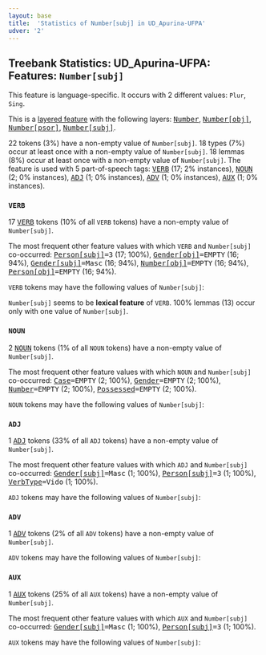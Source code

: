 ```yaml
---
layout: base
title:  'Statistics of Number[subj] in UD_Apurina-UFPA'
udver: '2'
---
```


## Treebank Statistics: UD_Apurina-UFPA: Features: `Number[subj]`

This feature is language-specific.
It occurs with 2 different values: `Plur`, `Sing`.

This is a <a href="../../u/overview/feat-layers.html">layered feature</a> with the following layers: <tt><a href="apu_ufpa-feat-Number.html">Number</a></tt>, <tt><a href="apu_ufpa-feat-Number-obj.html">Number[obj]</a></tt>, <tt><a href="apu_ufpa-feat-Number-psor.html">Number[psor]</a></tt>, <tt><a href="apu_ufpa-feat-Number-subj.html">Number[subj]</a></tt>.

22 tokens (3%) have a non-empty value of `Number[subj]`.
18 types (7%) occur at least once with a non-empty value of `Number[subj]`.
18 lemmas (8%) occur at least once with a non-empty value of `Number[subj]`.
The feature is used with 5 part-of-speech tags: <tt><a href="apu_ufpa-pos-VERB.html">VERB</a></tt> (17; 2% instances), <tt><a href="apu_ufpa-pos-NOUN.html">NOUN</a></tt> (2; 0% instances), <tt><a href="apu_ufpa-pos-ADJ.html">ADJ</a></tt> (1; 0% instances), <tt><a href="apu_ufpa-pos-ADV.html">ADV</a></tt> (1; 0% instances), <tt><a href="apu_ufpa-pos-AUX.html">AUX</a></tt> (1; 0% instances).

### `VERB`

17 <tt><a href="apu_ufpa-pos-VERB.html">VERB</a></tt> tokens (10% of all `VERB` tokens) have a non-empty value of `Number[subj]`.

The most frequent other feature values with which `VERB` and `Number[subj]` co-occurred: <tt><a href="apu_ufpa-feat-Person-subj.html">Person[subj]</a></tt><tt>=3</tt> (17; 100%), <tt><a href="apu_ufpa-feat-Gender-obj.html">Gender[obj]</a></tt><tt>=EMPTY</tt> (16; 94%), <tt><a href="apu_ufpa-feat-Gender-subj.html">Gender[subj]</a></tt><tt>=Masc</tt> (16; 94%), <tt><a href="apu_ufpa-feat-Number-obj.html">Number[obj]</a></tt><tt>=EMPTY</tt> (16; 94%), <tt><a href="apu_ufpa-feat-Person-obj.html">Person[obj]</a></tt><tt>=EMPTY</tt> (16; 94%).

`VERB` tokens may have the following values of `Number[subj]`:


`Number[subj]` seems to be **lexical feature** of `VERB`. 100% lemmas (13) occur only with one value of `Number[subj]`.

### `NOUN`

2 <tt><a href="apu_ufpa-pos-NOUN.html">NOUN</a></tt> tokens (1% of all `NOUN` tokens) have a non-empty value of `Number[subj]`.

The most frequent other feature values with which `NOUN` and `Number[subj]` co-occurred: <tt><a href="apu_ufpa-feat-Case.html">Case</a></tt><tt>=EMPTY</tt> (2; 100%), <tt><a href="apu_ufpa-feat-Gender.html">Gender</a></tt><tt>=EMPTY</tt> (2; 100%), <tt><a href="apu_ufpa-feat-Number.html">Number</a></tt><tt>=EMPTY</tt> (2; 100%), <tt><a href="apu_ufpa-feat-Possessed.html">Possessed</a></tt><tt>=EMPTY</tt> (2; 100%).

`NOUN` tokens may have the following values of `Number[subj]`:


### `ADJ`

1 <tt><a href="apu_ufpa-pos-ADJ.html">ADJ</a></tt> tokens (33% of all `ADJ` tokens) have a non-empty value of `Number[subj]`.

The most frequent other feature values with which `ADJ` and `Number[subj]` co-occurred: <tt><a href="apu_ufpa-feat-Gender-subj.html">Gender[subj]</a></tt><tt>=Masc</tt> (1; 100%), <tt><a href="apu_ufpa-feat-Person-subj.html">Person[subj]</a></tt><tt>=3</tt> (1; 100%), <tt><a href="apu_ufpa-feat-VerbType.html">VerbType</a></tt><tt>=Vido</tt> (1; 100%).

`ADJ` tokens may have the following values of `Number[subj]`:


### `ADV`

1 <tt><a href="apu_ufpa-pos-ADV.html">ADV</a></tt> tokens (2% of all `ADV` tokens) have a non-empty value of `Number[subj]`.

`ADV` tokens may have the following values of `Number[subj]`:


### `AUX`

1 <tt><a href="apu_ufpa-pos-AUX.html">AUX</a></tt> tokens (25% of all `AUX` tokens) have a non-empty value of `Number[subj]`.

The most frequent other feature values with which `AUX` and `Number[subj]` co-occurred: <tt><a href="apu_ufpa-feat-Gender-subj.html">Gender[subj]</a></tt><tt>=Masc</tt> (1; 100%), <tt><a href="apu_ufpa-feat-Person-subj.html">Person[subj]</a></tt><tt>=3</tt> (1; 100%).

`AUX` tokens may have the following values of `Number[subj]`:


